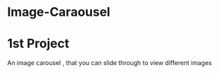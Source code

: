 # Image-Caraousel

# 1st Project

An image carousel , that you can slide through to view different images